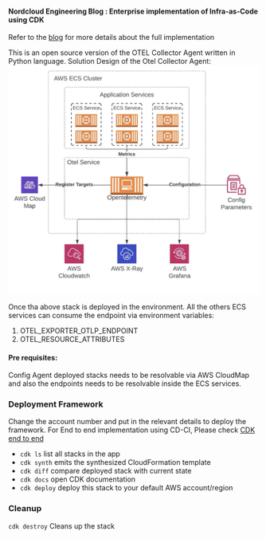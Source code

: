 #### Nordcloud Engineering Blog : Enterprise implementation of Infra-as-Code using CDK
Refer to the [blog](https://medium.com/nordcloud-engineering/a-song-of-decentralization-and-observability-dance-with-open-telemetry-ec2c4d7006cf) for more details about the full implementation

This is an open source version of the OTEL Collector Agent written in Python language.
Solution Design of the Otel Collector Agent: ![Alt text](solution_design/Solution_Design.png?raw=true "Solution-Design")

Once tha above stack is deployed in the environment.
All the others ECS services can consume the endpoint via environment variables:
1. OTEL_EXPORTER_OTLP_ENDPOINT
2. OTEL_RESOURCE_ATTRIBUTES

#### Pre requisites:
Config Agent deployed stacks needs to be resolvable via AWS CloudMap and also the endpoints needs to be resolvable inside the ECS services.
  

### Deployment Framework

Change the account number and put in the relevant details to deploy the framework.
For End to end implementation using CD-CI, Please check [CDK end to end ](https://medium.com/nordcloud-engineering/enterprise-implementation-of-infra-as-code-using-cdk-5d229e08b414)

 * `cdk ls`          list all stacks in the app
 * `cdk synth`       emits the synthesized CloudFormation template
 * `cdk diff`        compare deployed stack with current state
 * `cdk docs`        open CDK documentation
 * `cdk deploy`      deploy this stack to your default AWS account/region


### Cleanup

 `cdk destroy`      Cleans up the stack


